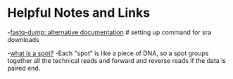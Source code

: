 # Helpful Notes and Links

-[fastq-dump: alternative documentation](https://edwards.sdsu.edu/research/fastq-dump/)  # setting up command for sra downloads

-[what is a spot?](https://www.biostars.org/p/178586/)
  -Each "spot" is like a piece of DNA, so a spot groups together all the technical reads and forward and reverse reads if the data is paired end.
